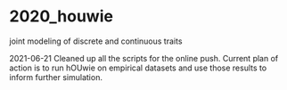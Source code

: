 # 2020_houwie
joint modeling of discrete and continuous traits

2021-06-21
Cleaned up all the scripts for the online push. Current plan of action is to run hOUwie on empirical datasets and use those results to inform further simulation.
